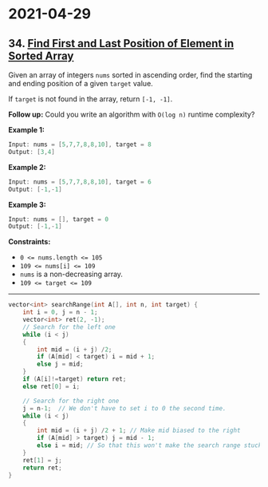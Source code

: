 # 2021-04-29

## 34. [Find First and Last Position of Element in Sorted Array](https://leetcode.com/problems/find-first-and-last-position-of-element-in-sorted-array/)

Given an array of integers `nums` sorted in ascending order, find the starting and ending position of a given `target` value.

If `target` is not found in the array, return `[-1, -1]`.

**Follow up:** Could you write an algorithm with `O(log n)` runtime complexity?

**Example 1:**

```c
Input: nums = [5,7,7,8,8,10], target = 8
Output: [3,4]
```

**Example 2:**

```c
Input: nums = [5,7,7,8,8,10], target = 6
Output: [-1,-1]
```

**Example 3:**

```c
Input: nums = [], target = 0
Output: [-1,-1]
```

**Constraints:**

- `0 <= nums.length <= 105`
- `109 <= nums[i] <= 109`
- `nums` is a non-decreasing array.
- `109 <= target <= 109`

---

```c++
vector<int> searchRange(int A[], int n, int target) {
    int i = 0, j = n - 1;
    vector<int> ret(2, -1);
    // Search for the left one
    while (i < j)
    {
        int mid = (i + j) /2;
        if (A[mid] < target) i = mid + 1;
        else j = mid;
    }
    if (A[i]!=target) return ret;
    else ret[0] = i;

    // Search for the right one
    j = n-1;  // We don't have to set i to 0 the second time.
    while (i < j)
    {
        int mid = (i + j) /2 + 1; // Make mid biased to the right
        if (A[mid] > target) j = mid - 1;
        else i = mid; // So that this won't make the search range stuck.
    }
    ret[1] = j;
    return ret;
}
```
